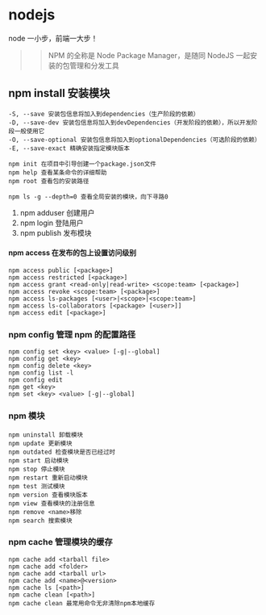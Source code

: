# nodejs

node 一小步，前端一大步！

> > NPM 的全称是 Node Package Manager，是随同 NodeJS 一起安装的包管理和分发工具

## npm install 安装模块

    -S, --save 安装包信息将加入到dependencies（生产阶段的依赖）
    -D, --save-dev 安装包信息将加入到devDependencies（开发阶段的依赖），所以开发阶段一般使用它
    -O, --save-optional 安装包信息将加入到optionalDependencies（可选阶段的依赖）
    -E, --save-exact 精确安装指定模块版本

    npm init 在项目中引导创建一个package.json文件
    npm help 查看某条命令的详细帮助
    npm root 查看包的安装路径

    npm ls -g --depth=0 查看全局安装的模块，向下寻路0

1. npm adduser 创建用户
2. npm login 登陆用户
3. npm publish 发布模块

#### npm access 在发布的包上设置访问级别

    npm access public [<package>]
    npm access restricted [<package>]
    npm access grant <read-only|read-write> <scope:team> [<package>]
    npm access revoke <scope:team> [<package>]
    npm access ls-packages [<user>|<scope>|<scope:team>]
    npm access ls-collaborators [<package> [<user>]]
    npm access edit [<package>]

### npm config 管理 npm 的配置路径

    npm config set <key> <value> [-g|--global]
    npm config get <key>
    npm config delete <key>
    npm config list -l
    npm config edit
    npm get <key>
    npm set <key> <value> [-g|--global]

### npm 模块

    npm uninstall 卸载模块
    npm update 更新模块
    npm outdated 检查模块是否已经过时
    npm start 启动模块
    npm stop 停止模块
    npm restart 重新启动模块
    npm test 测试模块
    npm version 查看模块版本
    npm view 查看模块的注册信息
    npm remove <name>移除
    npm search 搜索模块

### npm cache 管理模块的缓存

    npm cache add <tarball file>
    npm cache add <folder>
    npm cache add <tarball url>
    npm cache add <name>@<version>
    npm cache ls [<path>]
    npm cache clean [<path>]
    npm cache clean 最常用命令无非清除npm本地缓存
